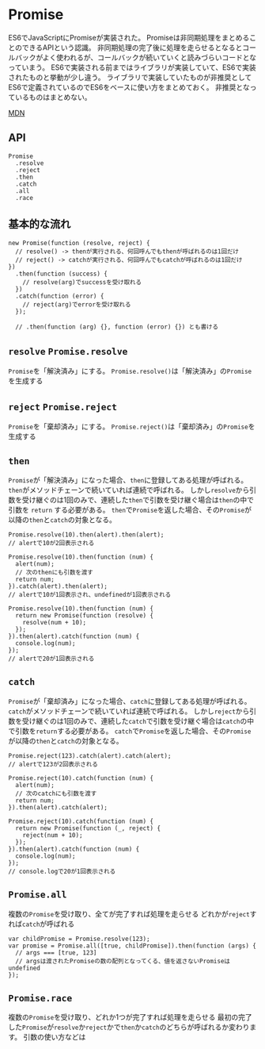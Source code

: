 # Promise

ES6でJavaScriptにPromiseが実装された。
Promiseは非同期処理をまとめることのできるAPIという認識。
非同期処理の完了後に処理を走らせるとなるとコールバックがよく使われるが、コールバックが続いていくと読みづらいコードとなっていまう。
ES6で実装される前まではライブラリが実装していて、ES6で実装されたものと挙動が少し違う。
ライブラリで実装していたものが非推奨としてES6で定義されているのでES6をベースに使い方をまとめておく。
非推奨となっているものはまとめない。

[MDN](https://developer.mozilla.org/ja/docs/Web/JavaScript/Reference/Global_Objects/Promise)

## API

```
Promise
  .resolve
  .reject
  .then
  .catch
  .all
  .race
``` 

## 基本的な流れ

```
new Promise(function (resolve, reject) {
  // resolve() -> thenが実行される、何回呼んでもthenが呼ばれるのは1回だけ
  // reject() -> catchが実行される、何回呼んでもcatchが呼ばれるのは1回だけ
})
  .then(function (success) {
    // resolve(arg)でsuccessを受け取れる
  })
  .catch(function (error) {
    // reject(arg)でerrorを受け取れる
  });

  // .then(function (arg) {}, function (error) {}) とも書ける
```

## `resolve` `Promise.resolve`

`Promise`を「解決済み」にする。
`Promise.resolve()`は「解決済み」の`Promise`を生成する

## `reject` `Promise.reject`

`Promise`を「棄却済み」にする。
`Promise.reject()`は「棄却済み」の`Promise`を生成する

## `then`

`Promise`が「解決済み」になった場合、`then`に登録してある処理が呼ばれる。
`then`がメソッドチェーンで続いていれば連続で呼ばれる。
しかし`resolve`から引数を受け継ぐのは1回のみで、連続した`then`で引数を受け継ぐ場合は`then`の中で引数を
`return` する必要がある。
`then`で`Promise`を返した場合、その`Promise`が以降の`then`と`catch`の対象となる。

```
Promise.resolve(10).then(alert).then(alert);
// alertで10が2回表示される

Promise.resolve(10).then(function (num) {
  alert(num);
  // 次のthenにも引数を渡す
  return num;
}).catch(alert).then(alert);
// alertで10が1回表示され、undefinedが1回表示される
```

```
Promise.resolve(10).then(function (num) {
  return new Promise(function (resolve) {
    resolve(num + 10);
  });
}).then(alert).catch(function (num) {
  console.log(num);
});
// alertで20が1回表示される
```

## `catch`

`Promise`が「棄却済み」になった場合、`catch`に登録してある処理が呼ばれる。
`catch`がメソッドチェーンで続いていれば連続で呼ばれる。
しかし`reject`から引数を受け継ぐのは1回のみで、連続した`catch`で引数を受け継ぐ場合は`catch`の中で引数を`return`する必要がある。
`catch`で`Promise`を返した場合、その`Promise`が以降の`then`と`catch`の対象となる。
```
Promise.reject(123).catch(alert).catch(alert);
// alertで123が2回表示される

Promise.reject(10).catch(function (num) {
  alert(num);
  // 次のcatchにも引数を渡す
  return num;
}).then(alert).catch(alert);
```

```
Promise.reject(10).catch(function (num) {
  return new Promise(function (_, reject) {
    reject(num + 10);
  });
}).then(alert).catch(function (num) {
  console.log(num);
});
// console.logで20が1回表示される
```

## `Promise.all`

複数の`Promise`を受け取り、全てが完了すれば処理を走らせる
どれかが`reject`すれば`catch`が呼ばれる

```
var childPromise = Promise.resolve(123);
var promise = Promise.all([true, childPromise]).then(function (args) {
  // args === [true, 123]
  // argsは渡されたPromiseの数の配列となってくる、値を返さないPromiseはundefined
});
```

## `Promise.race`

複数の`Promise`を受け取り、どれか1つが完了すれば処理を走らせる
最初の完了した`Promise`が`resolve`か`reject`かで`then`か`catch`のどちらが呼ばれるか変わります。
引数の使い方などは
